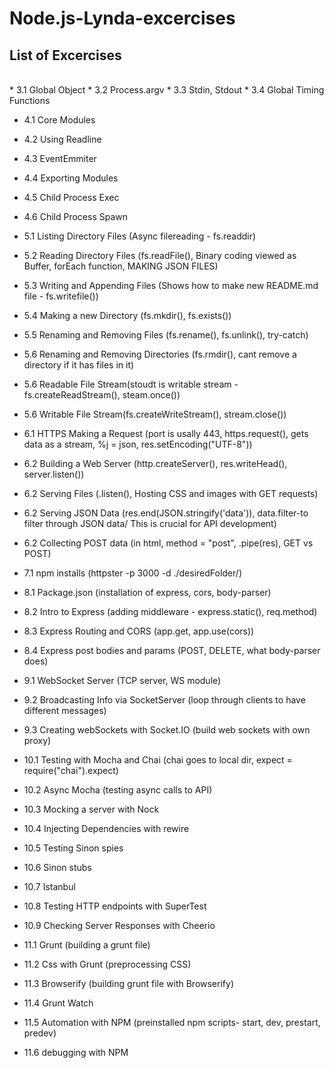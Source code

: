 # Node.js-Lynda-excercises

## List of Excercises
<br />
* 3.1 Global Object
* 3.2 Process.argv
* 3.3 Stdin, Stdout
* 3.4 Global Timing Functions<br />

* 4.1 Core Modules
* 4.2 Using Readline
* 4.3 EventEmmiter
* 4.4 Exporting Modules
* 4.5 Child Process Exec
* 4.6 Child Process Spawn<br />

* 5.1 Listing Directory Files (Async filereading - fs.readdir)
* 5.2 Reading Directory Files (fs.readFile(), Binary coding viewed as Buffer, forEach function, MAKING JSON FILES)
* 5.3 Writing and Appending Files (Shows how to make new README.md file - fs.writefile())
* 5.4 Making a new Directory (fs.mkdir(), fs.exists())
* 5.5 Renaming and Removing Files (fs.rename(), fs.unlink(), try-catch)
* 5.6 Renaming and Removing Directories (fs.rmdir(), cant remove a directory if it has files in it)
* 5.6 Readable File Stream(stoudt is writable stream -fs.createReadStream(), steam.once())
* 5.6 Writable File Stream(fs.createWriteStream(), stream.close()) <br />

* 6.1 HTTPS Making a Request (port is usally 443, https.request(), gets data as a stream, %j = json, res.setEncoding("UTF-8"))
* 6.2 Building a Web Server (http.createServer(), res.writeHead(), server.listen())
* 6.2 Serving Files (.listen(), Hosting CSS and images with GET requests)
* 6.2 Serving JSON Data (res.end(JSON.stringify('data')), data.filter-to filter through JSON data/ This is crucial for API development)
* 6.2 Collecting POST data (in html, method = "post", .pipe(res), GET vs POST)  <br />

* 7.1 npm installs (httpster -p 3000 -d ./desiredFolder/)<br />

* 8.1 Package.json (installation of express, cors, body-parser)
* 8.2 Intro to Express (adding middleware - express.static(), req.method)
* 8.3 Express Routing and CORS (app.get, app.use(cors))
* 8.4 Express post bodies and params (POST, DELETE, what body-parser does)

* 9.1 WebSocket Server (TCP server, WS module)
* 9.2 Broadcasting Info via SocketServer (loop through clients to have different messages)
* 9.3 Creating webSockets with Socket.IO (build web sockets with own proxy)  <br />

* 10.1 Testing with Mocha and Chai (chai goes to local dir, expect = require("chai").expect)
* 10.2 Async Mocha (testing async calls to API)
* 10.3 Mocking a server with Nock
* 10.4 Injecting Dependencies with rewire
* 10.5 Testing Sinon spies
* 10.6 Sinon stubs
* 10.7 Istanbul
* 10.8 Testing HTTP endpoints with SuperTest
* 10.9 Checking Server Responses with Cheerio

* 11.1 Grunt (building a grunt file)
* 11.2 Css with Grunt (preprocessing CSS)
* 11.3 Browserify (building grunt file with Browserify)
* 11.4 Grunt Watch
* 11.5 Automation with NPM (preinstalled npm scripts- start, dev, prestart, predev)
* 11.6 debugging with NPM
